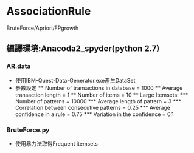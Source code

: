 # AssociationRule
BruteForce/Apriori/FPgrowth

## 編譯環境:Anacoda2_spyder(python 2.7)

### AR.data
* 使用IBM-Quest-Data-Generator.exe產生DataSet
* 參數設定
** Number of transactions in database = 1000
** Average transaction length = 1
** Number of items = 10
** Large Itemsets:
*** Number of patterns = 10000
***	Average length of pattern = 3
***	Correlation between consecutive patterns = 0.25
***	Average confidence in a rule = 0.75
***	Variation in the confidence = 0.1

### BruteForce.py
* 使用暴力法取得Frequent itemsets
